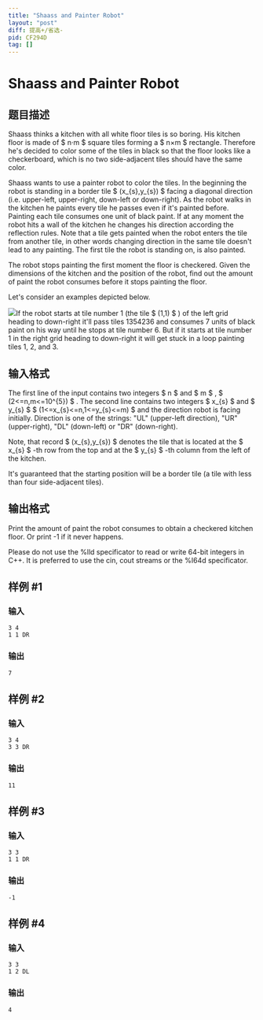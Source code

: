 ```yaml
---
title: "Shaass and Painter Robot"
layout: "post"
diff: 提高+/省选-
pid: CF294D
tag: []
---
```


# Shaass and Painter Robot

## 题目描述

Shaass thinks a kitchen with all white floor tiles is so boring. His kitchen floor is made of $ n·m $ square tiles forming a $ n×m $ rectangle. Therefore he's decided to color some of the tiles in black so that the floor looks like a checkerboard, which is no two side-adjacent tiles should have the same color.

Shaass wants to use a painter robot to color the tiles. In the beginning the robot is standing in a border tile $ (x_{s},y_{s}) $ facing a diagonal direction (i.e. upper-left, upper-right, down-left or down-right). As the robot walks in the kitchen he paints every tile he passes even if it's painted before. Painting each tile consumes one unit of black paint. If at any moment the robot hits a wall of the kitchen he changes his direction according the reflection rules. Note that a tile gets painted when the robot enters the tile from another tile, in other words changing direction in the same tile doesn't lead to any painting. The first tile the robot is standing on, is also painted.

The robot stops painting the first moment the floor is checkered. Given the dimensions of the kitchen and the position of the robot, find out the amount of paint the robot consumes before it stops painting the floor.

Let's consider an examples depicted below.

 ![](https://cdn.luogu.com.cn/upload/vjudge_pic/CF294D/9a76f461f123d79b09ad121ee5e2505584689476.png)If the robot starts at tile number 1 (the tile $ (1,1) $ ) of the left grid heading to down-right it'll pass tiles 1354236 and consumes 7 units of black paint on his way until he stops at tile number 6. But if it starts at tile number 1 in the right grid heading to down-right it will get stuck in a loop painting tiles 1, 2, and 3.

## 输入格式

The first line of the input contains two integers $ n $ and $ m $ , $ (2<=n,m<=10^{5}) $ . The second line contains two integers $ x_{s} $ and $ y_{s} $ $ (1<=x_{s}<=n,1<=y_{s}<=m) $ and the direction robot is facing initially. Direction is one of the strings: "UL" (upper-left direction), "UR" (upper-right), "DL" (down-left) or "DR" (down-right).

Note, that record $ (x_{s},y_{s}) $ denotes the tile that is located at the $ x_{s} $ -th row from the top and at the $ y_{s} $ -th column from the left of the kitchen.

It's guaranteed that the starting position will be a border tile (a tile with less than four side-adjacent tiles).

## 输出格式

Print the amount of paint the robot consumes to obtain a checkered kitchen floor. Or print -1 if it never happens.

Please do not use the %lld specificator to read or write 64-bit integers in С++. It is preferred to use the cin, cout streams or the %I64d specificator.

## 样例 #1

### 输入

```
3 4
1 1 DR

```

### 输出

```
7

```

## 样例 #2

### 输入

```
3 4
3 3 DR

```

### 输出

```
11

```

## 样例 #3

### 输入

```
3 3
1 1 DR

```

### 输出

```
-1

```

## 样例 #4

### 输入

```
3 3
1 2 DL

```

### 输出

```
4

```

